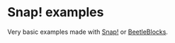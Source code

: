 # Snap! examples

Very basic examples made with [Snap!](https://snap.berkeley.edu/snap/snap.html) or [BeetleBlocks](http://beetleblocks.com/run/).

